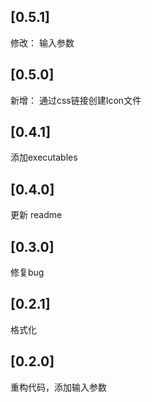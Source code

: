 ## [0.5.1]

修改： 输入参数

## [0.5.0]

新增： 通过css链接创建Icon文件

## [0.4.1]

添加executables

## [0.4.0]

更新 readme

## [0.3.0]

修复bug  


## [0.2.1]

格式化 


## [0.2.0]

重构代码，添加输入参数


